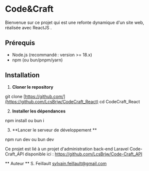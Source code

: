 # Code&Craft

Bienvenue sur ce projet qui est une refonte dynamique d'un site web, réalisée avec ReactJS . 

## Prérequis

- Node.js (recommandé : version >= 18.x)
- npm (ou bun/pnpm/yarn)

## Installation

1. **Cloner le repository**

git clone [https://github.com/](https://github.com/LcsBrjw/CodeCraft_React)
cd CodeCraft_React

2. **Installer les dépendances**

npm install
ou
bun i

3. **Lancer le serveur de développement **

npm run dev
ou
bun dev


Ce projet est lié à un projet d'administration back-end Laravel Code-Craft_API disponible ici :
https://github.com/LcsBrjw/Code-Craft_API

** Auteur **
S. Feillault
sylvain.feillault@gmail.com
